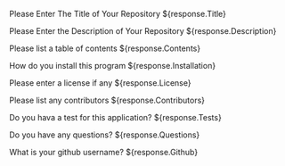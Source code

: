 Please Enter The Title of Your Repository
${response.Title}

Please Enter the Description of Your Repository
${response.Description}

Please list a table of contents
${response.Contents}

How do you install this program
${response.Installation}

Please enter a license if any
${response.License}

Please list any contributors
${response.Contributors}

Do you hava a test for this application?
${response.Tests}

Do you have any questions?
${response.Questions}

What is your github username?
${response.Github}



